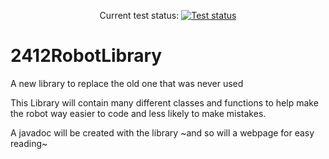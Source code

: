 <p align="center">
   Current test status: 
  <a href="https://github.com/robototes/2412Library"><img alt="Test status" src="https://github.com/robototes/2412RobotLibrary/workflows/JUnit Tests/badge.svg"></a>
</p>

# 2412RobotLibrary
A new library to replace the old one that was never used

This Library will contain many different classes and functions to help make the robot way easier to code and less likely to make mistakes.

A javadoc will be created with the library ~and so will a webpage for easy reading~
